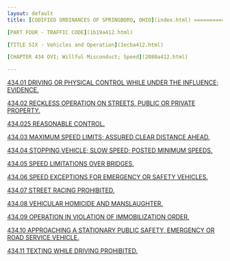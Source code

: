 ```yaml
---
layout: default 
title: [CODIFIED ORDINANCES OF SPRINGBORO, OHIO](index.html) =====================================================

[PART FOUR - TRAFFIC CODE](1b19a412.html)

[TITLE SIX - Vehicles and Operation](1ecba412.html)

[CHAPTER 434 OVI; Willful Misconduct; Speed](2080a412.html)

---
```


[434.01 DRIVING OR PHYSICAL CONTROL WHILE UNDER THE INFLUENCE;
EVIDENCE.](209ca412.html)

[434.02 RECKLESS OPERATION ON STREETS, PUBLIC OR PRIVATE
PROPERTY.](2143a412.html)

[434.025 REASONABLE CONTROL.](2151a412.html)

[434.03 MAXIMUM SPEED LIMITS; ASSURED CLEAR DISTANCE
AHEAD.](2157a412.html)

[434.04 STOPPING VEHICLE; SLOW SPEED; POSTED MINIMUM
SPEEDS.](2199a412.html)

[434.05 SPEED LIMITATIONS OVER BRIDGES.](21a3a412.html)

[434.06 SPEED EXCEPTIONS FOR EMERGENCY OR SAFETY
VEHICLES.](21aba412.html)

[434.07 STREET RACING PROHIBITED.](21aea412.html)

[434.08 VEHICULAR HOMICIDE AND MANSLAUGHTER.](21b6a412.html)

[434.09 OPERATION IN VIOLATION OF IMMOBILIZATION ORDER.](21cba412.html)

[434.10 APPROACHING A STATIONARY PUBLIC SAFETY, EMERGENCY OR ROAD
SERVICE VEHICLE.](21d3a412.html)

[434.11 TEXTING WHILE DRIVING PROHIBITED.](21dfa412.html)
